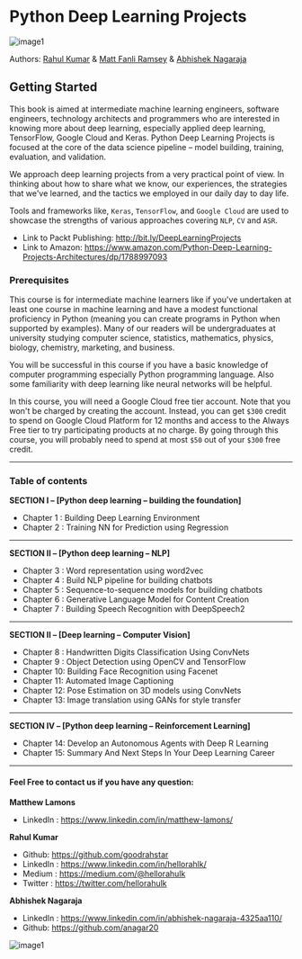 # Python Deep Learning Projects 
![image1][image-1] 

Authors: [Rahul Kumar][1] & [Matt Fanli Ramsey][2] & [Abhishek Nagaraja][3]
   

## Getting Started
This book is aimed at intermediate machine learning engineers, software engineers, technology architects and programmers who are interested in knowing more about deep learning, especially applied deep learning, TensorFlow, Google Cloud and Keras. Python Deep Learning Projects is focused at the core of the data science pipeline – model building, training, evaluation, and validation. 

We approach deep learning projects from a very practical point of view. In thinking about how to share what we know, our experiences, the strategies that we've learned, and the tactics we employed in our daily day to day life. 

Tools and frameworks like, `Keras`, `TensorFlow`, and `Google Cloud` are used to showcase the strengths of various approaches covering `NLP`, `CV` and `ASR`.


* Link to Packt Publishing: http://bit.ly/DeepLearningProjects
* Link to Amazon: https://www.amazon.com/Python-Deep-Learning-Projects-Architectures/dp/1788997093

### Prerequisites
This course is for intermediate machine learners like if you've undertaken at least one course in machine learning and have a modest functional proficiency in Python (meaning you can create programs in Python when supported by examples). Many of our readers will be undergraduates at university studying computer science, statistics, mathematics, physics, biology, chemistry, marketing, and business.

You will be successful in this course if you have a basic knowledge of computer programming especially Python programming language. Also some familiarity with deep learning like neural networks will be helpful. 

In this course, you will need a Google Cloud free tier account. Note that you won't be charged by creating the account. Instead, you can get `$300` credit to spend on Google Cloud Platform for 12 months and access to the Always Free tier to try participating products at no charge. By going through this course, you will probably need to spend at most `$50` out of your `$300` free credit. 

---- 
### Table of contents 

**SECTION I – [Python deep learning – building the foundation]** 
- Chapter 1 : Building Deep Learning Environment 
- Chapter 2 : Training NN for Prediction using Regression 
---

**SECTION II – [Python deep learning – NLP]** 
- Chapter 3 : Word representation using word2vec
- Chapter 4 : Build NLP pipeline for building chatbots
- Chapter 5 : Sequence-to-sequence models for building chatbots
- Chapter 6 : Generative Language Model for Content Creation
- Chapter 7 : Building Speech Recognition with DeepSpeech2 
---

**SECTION II – [Deep learning – Computer Vision]**
- Chapter 8 : Handwritten Digits Classification Using ConvNets
- Chapter 9 : Object Detection using OpenCV and TensorFlow
- Chapter 10: Building Face Recognition using Facenet 
- Chapter 11: Automated Image Captioning 
- Chapter 12: Pose Estimation on 3D models using ConvNets
- Chapter 13: Image translation using GANs for style transfer
---

**SECTION IV – [Python deep learning – Reinforcement Learning]**
- Chapter 14: Develop an Autonomous Agents with Deep R Learning
- Chapter 15: Summary And Next Steps In Your Deep Learning Career 
---


#### Feel Free to contact us if you have any question:
**Matthew Lamons**
* LinkedIn : https://www.linkedin.com/in/matthew-lamons/

**Rahul Kumar** 
* Github: https://github.com/goodrahstar
* LinkedIn : https://www.linkedin.com/in/hellorahlk/
* Medium : https://medium.com/@hellorahulk
* Twitter : https://twitter.com/hellorahulk

**Abhishek Nagaraja**
* LinkedIn : https://www.linkedin.com/in/abhishek-nagaraja-4325aa110/
* Github: https://github.com/anagar20



![image1][image-2] 

[image-1]:	https://dz13w8afd47il.cloudfront.net/sites/default/files/imagecache/ppv4_main_book_cover/9781788997096.png  "Python Deep Learning Projects"
[image-2]: https://github.com/goodrahstar/Python-Deep-Learning-Projects/blob/master/images/footer.png?raw=true "Authors"

[1]:	http://www.hellorahulk.com "Rahul Kumar Profile"
[2]:	https://www.linkedin.com/in/matthew-lamons/ "Matthew Lamons"
[3]:	https://www.linkedin.com/in/abhishek-nagaraja-4325aa110/ "Abhishek Nagaraja"

